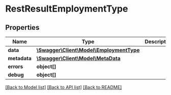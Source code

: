 # RestResultEmploymentType

## Properties

 Name         | Type                                                          | Description | Notes      
--------------|---------------------------------------------------------------|-------------|------------
 **data**     | [**\Swagger\Client\Model\EmploymentType**](EmploymentType.md) |             | [optional] 
 **metadata** | [**\Swagger\Client\Model\MetaData**](MetaData.md)             |             | [optional] 
 **errors**   | **object[]**                                                  |             | [optional] 
 **debug**    | **object[]**                                                  |             | [optional] 

[[Back to Model list]](../../README.md#documentation-for-models) [[Back to API list]](../../README.md#documentation-for-api-endpoints) [[Back to README]](../../README.md)


